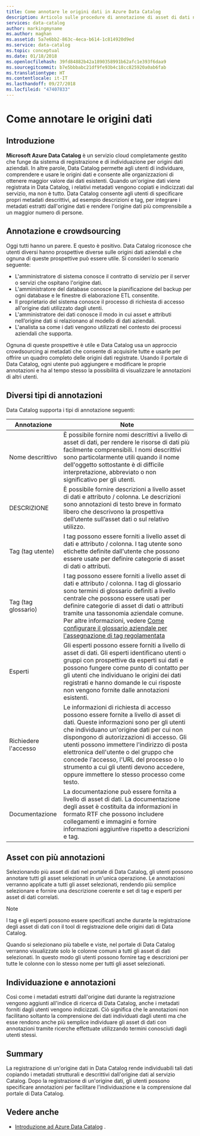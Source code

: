 ```yaml
---
title: Come annotare le origini dati in Azure Data Catalog
description: Articolo sulle procedure di annotazione di asset di dati nel catalogo di dati di Azure, compresi esperti, tag, descrizioni e nomi descrittivi.
services: data-catalog
author: markingmyname
ms.author: maghan
ms.assetid: 5a7e6bb2-863c-4eca-b614-1c814920d9ed
ms.service: data-catalog
ms.topic: conceptual
ms.date: 01/18/2018
ms.openlocfilehash: 39fd84882b42a1890358991b62afc1e393f6daa9
ms.sourcegitcommit: b7e5bbbabc21df9fe93b4c18cc825920a0ab6fab
ms.translationtype: HT
ms.contentlocale: it-IT
ms.lasthandoff: 09/27/2018
ms.locfileid: "47407833"
---
```

# <a name="how-to-annotate-data-sources"></a>Come annotare le origini dati
## <a name="introduction"></a>Introduzione
**Microsoft Azure Data Catalog** è un servizio cloud completamente gestito che funge da sistema di registrazione e di individuazione per origini dati aziendali. In altre parole, Data Catalog permette agli utenti di individuare, comprendere e usare le origini dati e consente alle organizzazioni di ottenere maggior valore dai dati esistenti. Quando un'origine dati viene registrata in Data Catalog, i relativi metadati vengono copiati e indicizzati dal servizio, ma non è tutto. Data Catalog consente agli utenti di specificare propri metadati descrittivi, ad esempio descrizioni e tag, per integrare i metadati estratti dall'origine dati e rendere l'origine dati più comprensibile a un maggior numero di persone.

## <a name="annotation-and-crowdsourcing"></a>Annotazione e crowdsourcing
Oggi tutti hanno un parere. E questo è positivo.
Data Catalog riconosce che utenti diversi hanno prospettive diverse sulle origini dati aziendali e che ognuna di queste prospettive può essere utile. Si consideri lo scenario seguente:

* L'amministratore di sistema conosce il contratto di servizio per il server o servizi che ospitano l'origine dati.
* L'amministratore del database conosce la pianificazione del backup per ogni database e le finestre di elaborazione ETL consentite.
* Il proprietario del sistema conosce il processo di richiesta di accesso all'origine dati utilizzato dagli utenti.
* L'amministratore dei dati conosce il modo in cui asset e attributi nell’origine dati si relazionano al modello di dati aziendali.
* L'analista sa come i dati vengono utilizzati nel contesto dei processi aziendali che supporta.

Ognuna di queste prospettive è utile e Data Catalog usa un approccio crowdsourcing ai metadati che consente di acquisirle tutte e usarle per offrire un quadro completo delle origini dati registrate. Usando il portale di Data Catalog, ogni utente può aggiungere e modificare le proprie annotazioni e ha al tempo stesso la possibilità di visualizzare le annotazioni di altri utenti.

## <a name="different-types-of-annotations"></a>Diversi tipi di annotazioni
Data Catalog supporta i tipi di annotazione seguenti:

| Annotazione | Note |
| --- | --- |
| Nome descrittivo |È possibile fornire nomi descrittivi a livello di asset di dati, per rendere le risorse di dati più facilmente comprensibili. I nomi descrittivi sono particolarmente utili quando il nome dell'oggetto sottostante è di difficile interpretazione, abbreviato o non significativo per gli utenti. |
| DESCRIZIONE |È possibile fornire descrizioni a livello asset di dati e attributo / colonna. Le descrizioni sono annotazioni di testo breve in formato libero che descrivono la prospettiva dell’utente sull’asset dati o sul relativo utilizzo. |
| Tag (tag utente) |I tag possono essere forniti a livello asset di dati e attributo / colonna. I tag utente sono etichette definite dall'utente che possono essere usate per definire categorie di asset di dati o attributi. |
| Tag (tag glossario) |I tag possono essere forniti a livello asset di dati e attributo / colonna. I tag di glossario sono termini di glossario definiti a livello centrale che possono essere usati per definire categorie di asset di dati o attributi tramite una tassonomia aziendale comune. Per altre informazioni, vedere [Come configurare il glossario aziendale per l'assegnazione di tag regolamentata](data-catalog-how-to-business-glossary.md) |
| Esperti |Gli esperti possono essere forniti a livello di asset di dati. Gli esperti identificano utenti o gruppi con prospettive da esperti sui dati e possono fungere come punto di contatto per gli utenti che individuano le origini dei dati registrati e hanno domande le cui risposte non vengono fornite dalle annotazioni esistenti. |
| Richiedere l'accesso |Le informazioni di richiesta di accesso possono essere fornite a livello di asset di dati. Queste informazioni sono per gli utenti che individuano un'origine dati per cui non dispongono di autorizzazioni di accesso. Gli utenti possono immettere l'indirizzo di posta elettronica dell'utente o del gruppo che concede l'accesso, l'URL del processo o lo strumento a cui gli utenti devono accedere, oppure immettere lo stesso processo come testo. |
| Documentazione |La documentazione può essere fornita a livello di asset di dati. La documentazione degli asset è costituita da informazioni in formato RTF che possono includere collegamenti e immagini e fornire informazioni aggiuntive rispetto a descrizioni e tag. |

## <a name="annotating-multiple-assets"></a>Asset con più annotazioni
Selezionando più asset di dati nel portale di Data Catalog, gli utenti possono annotare tutti gli asset selezionati in un'unica operazione. Le annotazioni verranno applicate a tutti gli asset selezionati, rendendo più semplice selezionare e fornire una descrizione coerente e set di tag e esperti per asset di dati correlati.

> [!NOTE]
> I tag e gli esperti possono essere specificati anche durante la registrazione degli asset di dati con il tool di registrazione delle origini dati di Data Catalog.
>
>

Quando si selezionano più tabelle e viste, nel portale di Data Catalog verranno visualizzate solo le colonne comuni a tutti gli asset di dati selezionati. In questo modo gli utenti possono fornire tag e descrizioni per tutte le colonne con lo stesso nome per tutti gli asset selezionati.

## <a name="annotations-and-discovery"></a>Individuazione e annotazioni
Così come i metadati estratti dall'origine dati durante la registrazione vengono aggiunti all'indice di ricerca di Data Catalog, anche i metadati forniti dagli utenti vengono indicizzati. Ciò significa che le annotazioni non facilitano soltanto la comprensione dei dati individuati dagli utenti ma che esse rendono anche più semplice individuare gli asset di dati con annotazioni tramite ricerche effettuate utilizzando termini conosciuti dagli utenti stessi.

## <a name="summary"></a>Summary
La registrazione di un'origine dati in Data Catalog rende individuabili tali dati copiando i metadati strutturali e descrittivi dall'origine dati al servizio Catalog. Dopo la registrazione di un'origine dati, gli utenti possono specificare annotazioni per facilitare l'individuazione e la comprensione dal portale di Data Catalog.

## <a name="see-also"></a>Vedere anche 
* [Introduzione ad Azure Data Catalog](data-catalog-get-started.md) .
